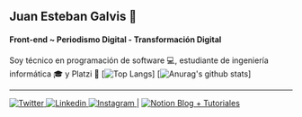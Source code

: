 ## Juan Esteban Galvis 👋
#### Front-end ~ Periodismo Digital - Transformación Digital

Soy técnico en programación de software 💻, estudiante de ingeniería informática 🎓 y Platzi 💚
[![Top Langs](https://github-readme-stats.vercel.app/api/top-langs/?username=JuanesGalvis&theme=radical)]
[![Anurag's github stats](https://github-readme-stats.vercel.app/api?username=JuanesGalvis&theme=radical)]


------------
[ ![Twitter](https://img.icons8.com/fluent/48/000000/twitter.png) ](https://twitter.com/JuanEGalvis)  [ ![Linkedin](https://img.icons8.com/color/48/000000/linkedin.png) ](https://www.linkedin.com/in/juanegalvis/)  [ ![Instagram](https://img.icons8.com/fluent/48/000000/instagram-new.png) ](https://www.instagram.com/juanesgalvisb/) |  [ ![Notion](https://static.filehorse.com/icons/office-and-business-tools/notion-icon-32.png "Notion") Blog + Tutoriales](https://www.notion.so/Scope-indefinido-a571a1662f4b4c16affe748f24d6f062 "Blog + Tutoriales")
